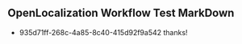 ## OpenLocalization Workflow Test MarkDown
* 935d71ff-268c-4a85-8c40-415d92f9a542 
thanks!<!--HONumber=Mar16_HO2-->
